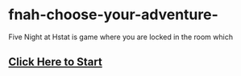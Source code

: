 # fnah-choose-your-adventure-
Five Night at Hstat is game where you are locked in the room which

## [Click Here to Start](Hstat/12PM.md)
